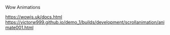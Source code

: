 Wow Animations

https://wowjs.uk/docs.html
https://victorw999.github.io/demo_1/builds/development/scrollanimation/animate001.html
